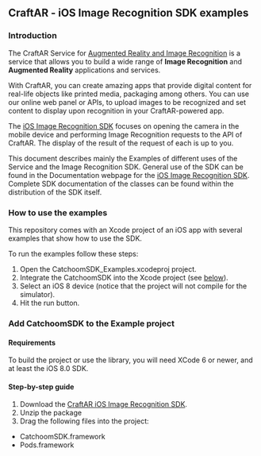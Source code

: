 ## CraftAR - iOS Image Recognition SDK examples

### Introduction

The CraftAR Service for [Augmented Reality and Image Recognition](http://catchoom.com/product/craftar/augmented-reality-and-image-recognition/) is a  service
that allows you to build a wide range of __Image Recognition__ and __Augmented Reality__ applications
and services.

With CraftAR, you can create amazing apps that provide digital content
for real-life objects like printed media, packaging among others. You
can use our online web panel or APIs, to upload images to be recognized and set
content to display upon recognition in your CraftAR-powered app.

The [iOS Image Recognition SDK](http://catchoom.com/documentation/sdk/image-recognition/ios-image-recognition-sdk/) focuses on opening the camera in the mobile device and performing
Image Recognition requests to the API of CraftAR. The display of the result of the request
of each is up to you.

This document describes mainly the Examples of different uses of the Service and the Image Recognition SDK.
General use of the SDK can be found in the Documentation webpage for the [iOS Image Recognition SDK](http://catchoom.com/documentation/sdk/image-recognition/ios-image-recognition-sdk/). Complete SDK documentation of the classes can be found within the distribution of the SDK itself.


### How to use the examples

This repository comes with an Xcode project of an iOS app with several
examples that show how to use the SDK.

To run the examples follow these steps:
 1.  Open the CatchoomSDK_Examples.xcodeproj project.
 2.  Integrate the CatchoomSDK into the Xcode project (see [below](#step-by-step-guide)).
 3.  Select an iOS 8 device (notice that the project will not
     compile for the simulator).
 4.  Hit the run button.

### Add CatchoomSDK to the Example project

#### Requirements

To build the project or use the library, you will need XCode 6 or newer,
and at least the iOS 8.0 SDK.

#### Step-by-step guide
1.  Download the [CraftAR iOS Image Recognition SDK](http://catchoom.com/product/craftar/augmented-reality-and-image-recognition-sdk/#download-mobile-sdk).
2.  Unzip the package
3.  Drag the following files into the project:
 * CatchoomSDK.framework
 * Pods.framework
